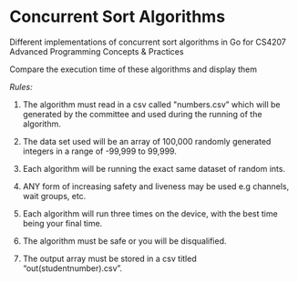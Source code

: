 # Concurrent Sort Algorithms
Different implementations of concurrent sort algorithms in Go for CS4207 Advanced Programming Concepts &amp; Practices

Compare the execution time of these algorithms and display them

*Rules:*

1. The algorithm must read in a csv called "numbers.csv” which will be generated by the committee and used during the running of the algorithm.

2. The data set used will be an array of 100,000 randomly generated integers in a range of -99,999 to 99,999.

3. Each algorithm will be running the exact same dataset of random ints.

4. ANY form of increasing safety and liveness may be used e.g channels, wait groups, etc.

5. Each algorithm will run three times on the device, with the best time being your final time.

6. The algorithm must be safe or you will be disqualified.

7. The output array must be stored in a csv titled “out(studentnumber).csv”.
